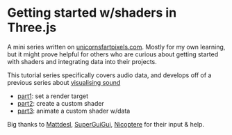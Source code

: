 # Getting started w/shaders in Three.js

A mini series written on [unicornsfartpixels.com](https://www.unicornsfartpixels.com). Mostly for my own learning, but it might prove helpful for others who are curious about getting started with shaders and integrating data into their projects.

This tutorial series specifically covers audio data, and develops off of a previous series about [visualising sound](https://www.unicornsfartpixels.com/posts/2018-01-01fftthree/)

* [part1](https://www.unicornsfartpixels.com/posts/2018-03-15shaders-pt1/): set a render target
* [part2](https://www.unicornsfartpixels.com/posts/2018-04-01shaders-pt2/): create a custom shader
* [part3](https://www.unicornsfartpixels.com/posts/2018-05-10shaders-pt3/): animate a custom shader w/data

Big thanks to [Mattdesl](https://twitter.com/mattdesl), [SuperGuiGui](https://twitter.com/Superguigui), [Nicoptere](https://twitter.com/nicoptere) for their input & help.
